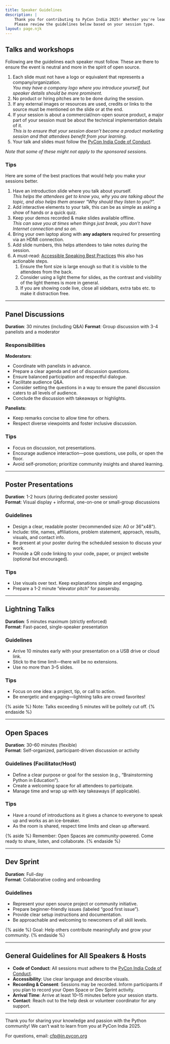 ```yaml
---
title: Speaker Guidelines
description: |
    Thank you for contributing to PyCon India 2025! Whether you're leading a panel, presenting a poster, or hosting an Open Space, your participation helps make the conference vibrant and community-driven. 
    Please review the guidelines below based on your session type.
layout: page.njk
---
```


## Talks and workshops

Following are the guidelines each speaker must follow. These are there to ensure the event is neutral and more in the spirit of open source.

1. Each slide must not have a logo or equivalent that represents a company/organization.  
   *You may have a company logo where you introduce yourself, but speaker details should be more prominent.*
2. No product or hiring pitches are to be done during the session.
3. If any external images or resources are used, credits or links to the source must be mentioned on the slide or at the end.  
4. If your session is about a commercial/non-open source product, a major part of your session must be about the technical implementation details of it.  
   *This is to ensure that your session doesn’t become a product marketing session and that attendees benefit from your learning.*
5. Your talk and slides must follow the [PyCon India Code of Conduct](https://in.pycon.org/2025/coc/policy/).

*Note that some of these might not apply to the sponsored sessions.*

### Tips
Here are some of the best practices that would help you make your sessions better.

1. Have an introduction slide where you talk about yourself.  
   *This helps the attendees get to know you, why you are talking about the topic, and also helps them answer “Why should they listen to you?”.*
2. Add interactive elements to your talk, this can be as simple as asking a show of hands or a quick quiz.
3. Keep your demos recorded & make slides available offline.  
   *This can save you at times when things just break, you don’t have Internet connection and so on.*
4. Bring your own laptop along with **any adapters** required for presenting via an HDMI connection.
5. Add slide numbers, this helps attendees to take notes during the session.
6. A must-read: [Accessible Speaking Best Practices](https://www.deque.com/blog/accessible-speaking-best-practices/) this also has actionable steps.
   1. Ensure the font size is large enough so that it is visible to the attendees from the back.
   2. Consider using a light theme for slides, as the contrast and visibility of the light themes is more in general.
   3. If you are showing code live, close all sidebars, extra tabs etc. to make it distraction free.

---

## Panel Discussions

**Duration**: 30 minutes (including Q&A)
**Format**: Group discussion with 3-4 panelists and a moderator

### Responsibilities

**Moderators**:

* Coordinate with panelists in advance.  
* Prepare a clear agenda and set of discussion questions.  
* Ensure balanced participation and respectful dialogue.  
* Facilitate audience Q&A.  
* Consider setting the questions in a way to ensure the panel discussion caters to all levels of audience.  
* Conclude the discussion with takeaways or highlights. 

**Panelists**:

* Keep remarks concise to allow time for others.  
* Respect diverse viewpoints and foster inclusive discussion.

### Tips

* Focus on discussion, not presentations.
* Encourage audience interaction—pose questions, use polls, or open the floor.
* Avoid self-promotion; prioritize community insights and shared learning.

---

## Poster Presentations

**Duration**: 1-2 hours (during dedicated poster session)  
**Format**: Visual display + informal, one-on-one or small-group discussions

### Guidelines

* Design a clear, readable poster (recommended size: A0 or 36"x48").  
* Include: title, names, affiliations, problem statement, approach, results, visuals, and contact info.  
* Be present at your poster during the scheduled session to discuss your work.  
* Provide a QR code linking to your code, paper, or project website (optional but encouraged).

### Tips

* Use visuals over text. Keep explanations simple and engaging.  
* Prepare a 1-2 minute “elevator pitch” for passersby.

---

## Lightning Talks

**Duration**: 5 minutes maximum (strictly enforced)  
**Format**: Fast-paced, single-speaker presentation

### Guidelines

* Arrive 10 minutes early with your presentation on a USB drive or cloud link.  
* Stick to the time limit—there will be no extensions.  
* Use no more than 3–5 slides.

### Tips

* Focus on one idea: a project, tip, or call to action.  
* Be energetic and engaging—lightning talks are crowd favorites!

{% aside %}
Note: Talks exceeding 5 minutes will be politely cut off.
{% endaside %}

---

## Open Spaces

**Duration**: 30–60 minutes (flexible)  
**Format**: Self-organized, participant-driven discussion or activity

### Guidelines (Facilitator/Host)

* Define a clear purpose or goal for the session (e.g., “Brainstorming Python in Education”).  
* Create a welcoming space for all attendees to participate.  
* Manage time and wrap up with key takeaways (if applicable).

### Tips

* Have a round of introductions as it gives a chance to everyone to speak up and works as an ice-breaker.
* As the room is shared, respect time limits and clean up afterward.  

{% aside %}
Remember: Open Spaces are community-powered. Come ready to share, listen, and collaborate.
{% endaside %}

---

## Dev Sprint

**Duration**: Full-day  
**Format**: Collaborative coding and onboarding

### Guidelines

* Represent your open source project or community initiative.  
* Prepare beginner-friendly issues (labeled “good first issue”).  
* Provide clear setup instructions and documentation.  
* Be approachable and welcoming to newcomers of all skill levels.

{% aside %}
Goal: Help others contribute meaningfully and grow your community.
{% endaside %}

---

## General Guidelines for All Speakers & Hosts

* **Code of Conduct**: All sessions must adhere to the [PyCon India Code of Conduct](https://in.pycon.org/2025/code-of-conduct).  
* **Accessibility**: Use clear language and describe visuals.
* **Recording & Consent**: Sessions may be recorded. Inform participants if you plan to record your Open Space or Dev Sprint activity.  
* **Arrival Time**: Arrive at least 10–15 minutes before your session starts.  
* **Contact**: Reach out to the help desk or volunteer coordinator for any support.

---

Thank you for sharing your knowledge and passion with the Python community!
We can’t wait to learn from you at PyCon India 2025.

For questions, email: cfp@in.pycon.org
